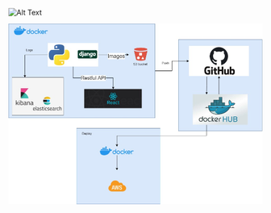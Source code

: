 ![Alt Text](https://github.com/BenzhaminKim/EasySublet/blob/main/ezgif.com-gif-maker.gif)

![alt text](https://github.com/BenzhaminKim/EasySublet/blob/main/Easy-homestay.jpg?raw=true)
